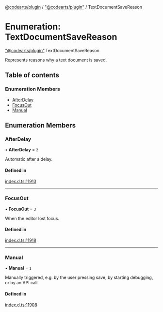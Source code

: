 [@codearts/plugin](../README.md) / ["@codearts/plugin"](../modules/_codearts_plugin_.md) / TextDocumentSaveReason

# Enumeration: TextDocumentSaveReason

["@codearts/plugin"](../modules/_codearts_plugin_.md).TextDocumentSaveReason

Represents reasons why a text document is saved.

## Table of contents

### Enumeration Members

- [AfterDelay](codearts_plugin_.TextDocumentSaveReason.md#afterdelay)
- [FocusOut](codearts_plugin_.TextDocumentSaveReason.md#focusout)
- [Manual](codearts_plugin_.TextDocumentSaveReason.md#manual)

## Enumeration Members

### AfterDelay

• **AfterDelay** = ``2``

Automatic after a delay.

#### Defined in

[index.d.ts:11913](https://github.com/xyz-fish/cloudide-plugin-api/blob/9927cd6/index.d.ts#L11913)

___

### FocusOut

• **FocusOut** = ``3``

When the editor lost focus.

#### Defined in

[index.d.ts:11918](https://github.com/xyz-fish/cloudide-plugin-api/blob/9927cd6/index.d.ts#L11918)

___

### Manual

• **Manual** = ``1``

Manually triggered, e.g. by the user pressing save, by starting debugging,
or by an API call.

#### Defined in

[index.d.ts:11908](https://github.com/xyz-fish/cloudide-plugin-api/blob/9927cd6/index.d.ts#L11908)
